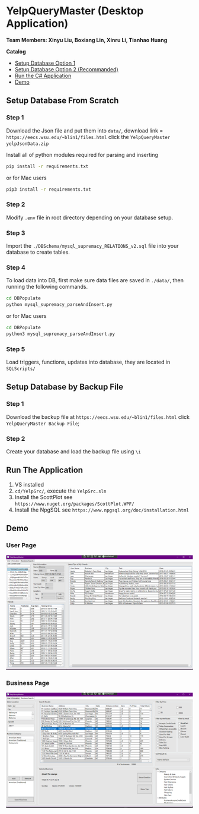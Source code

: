 # YelpQueryMaster (Desktop Application)

**Team Members: Xinyu Liu, Boxiang Lin, Xinru Li, Tianhao Huang**

**Catalog**

- [Setup Database Option 1](#Setup-Database-From-Scratch)
- [Setup Database Option 2 (Recommanded)](#Setup-Database-by-Backup-File)
- [Run the C# Application](#Setup-Database-by-Backup-File)
- [Demo](#Demo)



## Setup Database From Scratch

### Step 1
Download the Json file and put them into `data/`, download link = `https://eecs.wsu.edu/~blin1/files.html` click the `YelpQueryMaster yelpJsonData.zip`

Install all of python modules required for parsing and inserting
```bash
pip install -r requirements.txt
```
or for Mac users
```bash
pip3 install -r requirements.txt
```
### Step 2
Modify `.env` file in root directory depending on your database setup.

### Step 3
Import the `./DBSchema/mysql_supremacy_RELATIONS_v2.sql` file into your database to create tables.

### Step 4
To load data into DB, first make sure data files are saved in `./data/`, then running the following commands.
```bash
cd DBPopulate
python mysql_supremacy_parseAndInsert.py
```
or for Mac users

```bash
cd DBPopulate
python3 mysql_supremacy_parseAndInsert.py
```

### Step 5

Load triggers, functions, updates into database, they are located in `SQLScripts/`



## Setup Database by Backup File

### Step 1

Download the backup file at `https://eecs.wsu.edu/~blin1/files.html` click `YelpQueryMaster Backup File`;

### Step 2

Create your database and load the backup file using `\i` 



## Run The Application

1. VS installed
2. `cd/YelpSrc/`, execute the `YelpSrc.sln`
3. Install the ScottPlot see `https://www.nuget.org/packages/ScottPlot.WPF/`
4. Install the NpgSQL see `https://www.npgsql.org/doc/installation.html`



## Demo

### User Page

![](Images/UserPage.png)



### Business Page

![](Images/BusinessPage.png)
